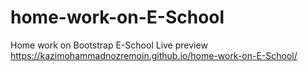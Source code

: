 # home-work-on-E-School
Home work on Bootstrap E-School
Live preview
https://kazimohammadnozremoin.github.io/home-work-on-E-School/
